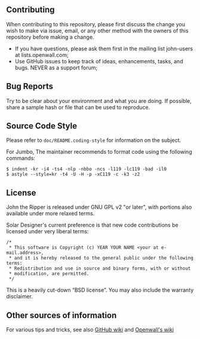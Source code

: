 ## Contributing

When contributing to this repository, please first discuss the change you wish to make via issue, email, or any other method with the owners of this repository before making a change.
- If you have questions, please ask them first in the mailing list john-users at lists.openwall.com;
- Use GitHub issues to keep track of ideas, enhancements, tasks, and bugs. NEVER as a support forum;

## Bug Reports

Try to be clear about your environment and what you are doing. If possible, share a sample hash or file that can be used to reproduce.

## Source Code Style

Please refer to `doc/README.coding-style` for information on the subject.

For Jumbo, The maintainer recommends to format code using the following commands:
```
$ indent -kr -i4 -ts4 -nlp -nbbo -ncs -l119 -lc119 -bad -il0
$ astyle --style=kr -t4 -U -H -p -xC119 -c -k3 -z2
```

## License

John the Ripper is released under GNU GPL v2 "or later", with portions also available under more relaxed terms.

Solar Designer's current preference is that new code contributions be licensed under very liberal terms:
```
/*
 * This software is Copyright (c) YEAR YOUR NAME <your at e-mail.address>,
 * and it is hereby released to the general public under the following terms:
 * Redistribution and use in source and binary forms, with or without
 * modification, are permitted.
 */
```
This is a heavily cut-down “BSD license”. You may also include the warranty disclaimer.

## Other sources of information
For various tips and tricks, see also [GitHub wiki](https://github.com/openwall/john/wiki/Assorted-development-notes) and [Openwall's wiki](https://openwall.info/wiki/john)
